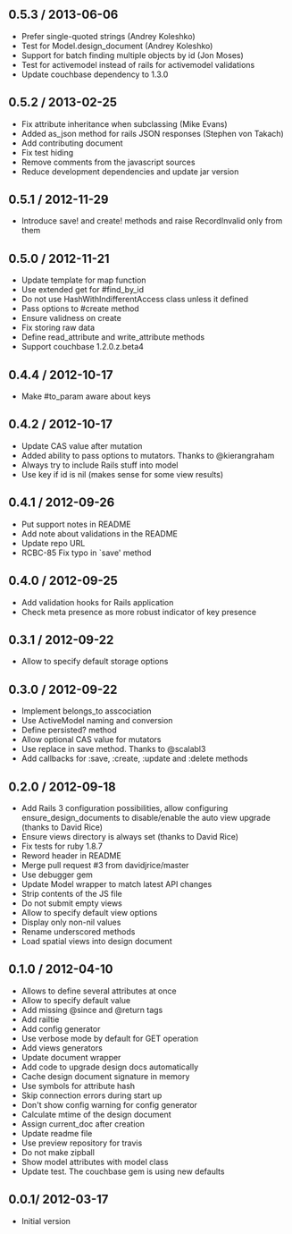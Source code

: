 ## 0.5.3 / 2013-06-06

* Prefer single-quoted strings (Andrey Koleshko)
* Test for Model.design_document (Andrey Koleshko)
* Support for batch finding multiple objects by id (Jon Moses)
* Test for activemodel instead of rails for activemodel validations
* Update couchbase dependency to 1.3.0

## 0.5.2 / 2013-02-25

* Fix attribute inheritance when subclassing (Mike Evans)
* Added as_json method for rails JSON responses (Stephen von Takach)
* Add contributing document
* Fix test hiding
* Remove comments from the javascript sources
* Reduce development dependencies and update jar version

## 0.5.1 / 2012-11-29

* Introduce save! and create! methods and raise RecordInvalid only from them

## 0.5.0 / 2012-11-21

* Update template for map function
* Use extended get for #find_by_id
* Do not use HashWithIndifferentAccess class unless it defined
* Pass options to #create method
* Ensure validness on create
* Fix storing raw data
* Define read_attribute and write_attribute methods
* Support couchbase 1.2.0.z.beta4

## 0.4.4 / 2012-10-17

* Make #to_param aware about keys

## 0.4.2 / 2012-10-17

* Update CAS value after mutation
* Added ability to pass options to mutators. Thanks to @kierangraham
* Always try to include Rails stuff into model
* Use key if id is nil (makes sense for some view results)

## 0.4.1 / 2012-09-26

* Put support notes in README
* Add note about validations in the README
* Update repo URL
* RCBC-85 Fix typo in `save' method

## 0.4.0 / 2012-09-25

* Add validation hooks for Rails application
* Check meta presence as more robust indicator of key presence

## 0.3.1 / 2012-09-22

* Allow to specify default storage options

## 0.3.0 / 2012-09-22

* Implement belongs_to asscociation
* Use ActiveModel naming and conversion
* Define persisted? method
* Allow optional CAS value for mutators
* Use replace in save method. Thanks to @scalabl3
* Add callbacks for :save, :create, :update and :delete methods

## 0.2.0 / 2012-09-18

* Add Rails 3 configuration possibilities, allow configuring
  ensure_design_documents to disable/enable the auto view upgrade
  (thanks to David Rice)
* Ensure views directory is always set (thanks to David Rice)
* Fix tests for ruby 1.8.7
* Reword header in README
* Merge pull request #3 from davidjrice/master
* Use debugger gem
* Update Model wrapper to match latest API changes
* Strip contents of the JS file
* Do not submit empty views
* Allow to specify default view options
* Display only non-nil values
* Rename underscored methods
* Load spatial views into design document

## 0.1.0 / 2012-04-10

* Allows to define several attributes at once
* Allow to specify default value
* Add missing @since and @return tags
* Add railtie
* Add config generator
* Use verbose mode by default for GET operation
* Add views generators
* Update document wrapper
* Add code to upgrade design docs automatically
* Cache design document signature in memory
* Use symbols for attribute hash
* Skip connection errors during start up
* Don't show config warning for config generator
* Calculate mtime of the design document
* Assign current_doc after creation
* Update readme file
* Use preview repository for travis
* Do not make zipball
* Show model attributes with model class
* Update test. The couchbase gem is using new defaults

## 0.0.1/ 2012-03-17

* Initial version
